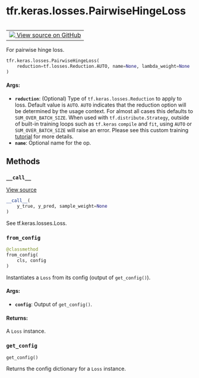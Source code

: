 <div itemscope itemtype="http://developers.google.com/ReferenceObject">
<meta itemprop="name" content="tfr.keras.losses.PairwiseHingeLoss" />
<meta itemprop="path" content="Stable" />
<meta itemprop="property" content="__call__"/>
<meta itemprop="property" content="__init__"/>
<meta itemprop="property" content="from_config"/>
<meta itemprop="property" content="get_config"/>
</div>

# tfr.keras.losses.PairwiseHingeLoss

<!-- Insert buttons and diff -->

<table class="tfo-notebook-buttons tfo-api" align="left">

<td>
  <a target="_blank" href="https://github.com/tensorflow/ranking/tree/master/tensorflow_ranking/python/keras/losses.py">
    <img src="https://www.tensorflow.org/images/GitHub-Mark-32px.png" />
    View source on GitHub
  </a>
</td></table>

For pairwise hinge loss.

```python
tfr.keras.losses.PairwiseHingeLoss(
    reduction=tf.losses.Reduction.AUTO, name=None, lambda_weight=None
)
```

<!-- Placeholder for "Used in" -->

#### Args:

*   <b>`reduction`</b>: (Optional) Type of `tf.keras.losses.Reduction` to apply
    to loss. Default value is `AUTO`. `AUTO` indicates that the reduction option
    will be determined by the usage context. For almost all cases this defaults
    to `SUM_OVER_BATCH_SIZE`. When used with `tf.distribute.Strategy`, outside
    of built-in training loops such as `tf.keras` `compile` and `fit`, using
    `AUTO` or `SUM_OVER_BATCH_SIZE` will raise an error. Please see this custom
    training
    [tutorial](https://www.tensorflow.org/tutorials/distribute/custom_training)
    for more details.
*   <b>`name`</b>: Optional name for the op.

## Methods

<h3 id="__call__"><code>__call__</code></h3>

<a target="_blank" href="https://github.com/tensorflow/ranking/tree/master/tensorflow_ranking/python/keras/losses.py">View
source</a>

```python
__call__(
    y_true, y_pred, sample_weight=None
)
```

See tf.keras.losses.Loss.

<h3 id="from_config"><code>from_config</code></h3>

```python
@classmethod
from_config(
    cls, config
)
```

Instantiates a `Loss` from its config (output of `get_config()`).

#### Args:

*   <b>`config`</b>: Output of `get_config()`.

#### Returns:

A `Loss` instance.

<h3 id="get_config"><code>get_config</code></h3>

```python
get_config()
```

Returns the config dictionary for a `Loss` instance.
